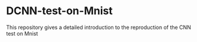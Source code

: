 # DCNN-test-on-Mnist
This repository gives a detailed introduction to the reproduction of the CNN test on Mnist
